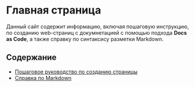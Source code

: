 # Главная страница

Данный сайт содержит информацию, включая пошаговую инструкцию, по созданию web-страниц с докумнетацией с помощью подхода **Docs as Code**, а также справку по синтаксису разметки Markdown.

## Содержание

- [Пошаговое руководство по созданию страницы](https://janemedn.github.io/DaC_newpage/)
- [Справка по Markdown](https://janemedn.github.io/DaC_markdown/)
  
